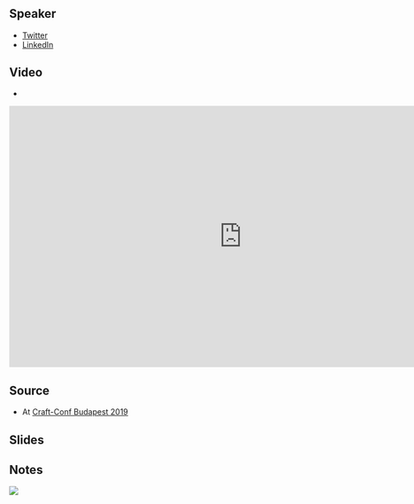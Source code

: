 # 

## Speaker

* [Twitter]()
* [LinkedIn]()

## Video

* [](https://www.youtube.com/watch?v=)

<iframe width="840" height="472" src="https://www.youtube.com/embed/"
frameborder="0"
allow="accelerometer; autoplay; encrypted-media; gyroscope; picture-in-picture"
allowfullscreen>
</iframe>

## Source

* At [Craft-Conf Budapest 2019](https://craft-conf.com/)

## Slides

## Notes


![](assets/img/l/)
